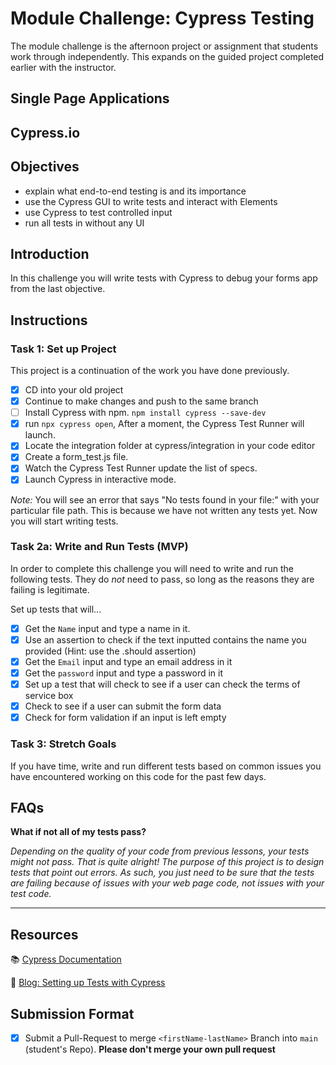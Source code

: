 # Module Challenge: Cypress Testing

The module challenge is the afternoon project or assignment that students work through independently. This expands on the guided project completed earlier with the instructor.

## Single Page Applications

## Cypress.io

## Objectives

- explain what end-to-end testing is and its importance
- use the Cypress GUI to write tests and interact with Elements
- use Cypress to test controlled input
- run all tests in without any UI

## Introduction

In this challenge you will write tests with Cypress to debug your forms app from the last objective.

## Instructions

### Task 1: Set up Project

This project is a continuation of the work you have done previously.

- [X] CD into your old project
- [X] Continue to make changes and push to the same branch
- [ ] Install Cypress with npm.
      `npm install cypress --save-dev`
- [X] run `npx cypress open`, After a moment, the Cypress Test Runner will launch.
- [X]  Locate the integration folder at cypress/integration in your code editor
- [X]  Create a form_test.js file.
- [X]  Watch the Cypress Test Runner update the list of specs.
- [X] Launch Cypress in interactive mode.
      
*Note:* 
You will see an error that says "No tests found in your file:" with your particular file path. This is because we have not written any tests yet. Now you will start writing tests.

### Task 2a: Write and Run Tests (MVP)

In order to complete this challenge you will need to write and run the following tests. They do *not* need to pass, so long as the reasons they are failing is legitimate.

Set up tests that will...

- [X]  Get the `Name` input and type a name in it.
- [X]  Use an assertion to check if the text inputted contains the name you provided (Hint: use the .should assertion)
- [X]  Get the `Email` input and type an email address in it
- [X] Get the `password` input and type a password in it
- [X]  Set up a test that will check to see if a user can check the terms of service box
- [X] Check to see if a user can submit the form data
- [X] Check for form validation if an input is left empty

### Task 3: Stretch Goals

If you have time, write and run different tests based on common issues you have encountered working on this code for the past few days.

## FAQs

**What if not all of my tests pass?**

*Depending on the quality of your code from previous lessons, your tests might not pass. That is quite alright! The purpose of this project is to design tests that point out errors. As such, you just need to be sure that the tests are failing because of issues with your web page code, not issues with your test code.*

****

## Resources

📚 [Cypress Documentation](https://www.cypress.io/how-it-works/)

🤔 [Blog: Setting up Tests with Cypress](https://medium.com/better-practices/end-to-end-testing-with-cypress-bfcd59633f1a)

## Submission Format

* [X] Submit a Pull-Request to merge `<firstName-lastName>` Branch into `main` (student's  Repo). **Please don't merge your own pull request**
